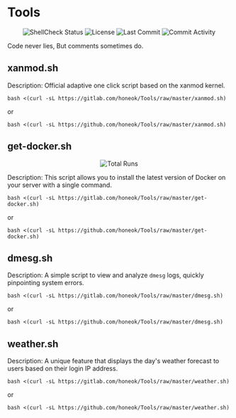 # Tools

<p align="center">
<img src="https://github.com/honeok/Tools/actions/workflows/shellcheck.yml/badge.svg" alt="ShellCheck Status" />
<img src="https://img.shields.io/github/license/honeok/Tools.svg?style=flat" alt="License" />
<img src="https://img.shields.io/github/last-commit/honeok/Tools?style=flat" alt="Last Commit" />
<img src="https://img.shields.io/github/commit-activity/m/honeok/Tools.svg?style=flat" alt="Commit Activity" />
</p>

Code never lies, But comments sometimes do.

## xanmod.sh

Description: Official adaptive one click script based on the xanmod kernel.

```shell
bash <(curl -sL https://gitlab.com/honeok/Tools/raw/master/xanmod.sh)
```
or
```shell
bash <(curl -sL https://github.com/honeok/Tools/raw/master/xanmod.sh)
```

## get-docker.sh

<p align="center">
<img src="https://hits.honeok.com/get-docker.svg?action=view&count_bg=%2379C83D&title_bg=%23555555&title=Hits&edge_flat=flase" alt="Total Runs"/>
</p>

Description: This script allows you to install the latest version of Docker on your server with a single command.

```shell
bash <(curl -sL https://gitlab.com/honeok/Tools/raw/master/get-docker.sh)
```
or
```shell
bash <(curl -sL https://github.com/honeok/Tools/raw/master/get-docker.sh)
```

## dmesg.sh

Description: A simple script to view and analyze `dmesg` logs, quickly pinpointing system errors.

```shell
bash <(curl -sL https://gitlab.com/honeok/Tools/raw/master/dmesg.sh)
```
or
```shell
bash <(curl -sL https://github.com/honeok/Tools/raw/master/dmesg.sh)
```

## weather.sh

Description: A unique feature that displays the day's weather forecast to users based on their login IP address.

```shell
bash <(curl -sL https://gitlab.com/honeok/Tools/raw/master/weather.sh)
```
or
```shell
bash <(curl -sL https://github.com/honeok/Tools/raw/master/weather.sh)
```